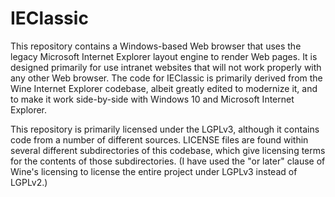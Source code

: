 # IEClassic

This repository contains a Windows-based Web browser that uses the legacy Microsoft
Internet Explorer layout engine to render Web pages. It is designed primarily for use
intranet websites that will not work properly with any other Web browser. The code
for IEClassic is primarily derived from the Wine Internet Explorer codebase, albeit
greatly edited to modernize it, and to make it work side-by-side with Windows 10 and
Microsoft Internet Explorer.

This repository is primarily licensed under the LGPLv3, although it contains code from
a number of different sources. LICENSE files are found within several different
subdirectories of this codebase, which give licensing terms for the contents of those
subdirectories. (I have used the "or later" clause of Wine's licensing to license the
entire project under LGPLv3 instead of LGPLv2.)
